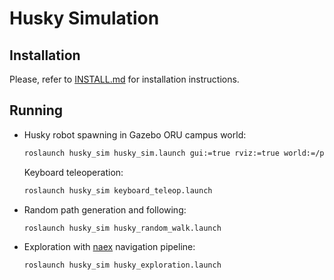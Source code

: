 # Husky Simulation

## Installation

Please, refer to [INSTALL.md](docs/INSTALL.md) for installation instructions.

## Running

- Husky robot spawning in Gazebo ORU campus world:
    ```bash
    roslaunch husky_sim husky_sim.launch gui:=true rviz:=true world:=/path/to/husky_sim/worlds/oru_forest.world
    ```
  Keyboard teleoperation:
    ```bash
    roslaunch husky_sim keyboard_teleop.launch
    ```

- Random path generation and following:

    ```bash
    roslaunch husky_sim husky_random_walk.launch
    ```

- Exploration with [naex](https://github.com/ctu-vras/naex) navigation pipeline:

    ```bash
    roslaunch husky_sim husky_exploration.launch
    ```
